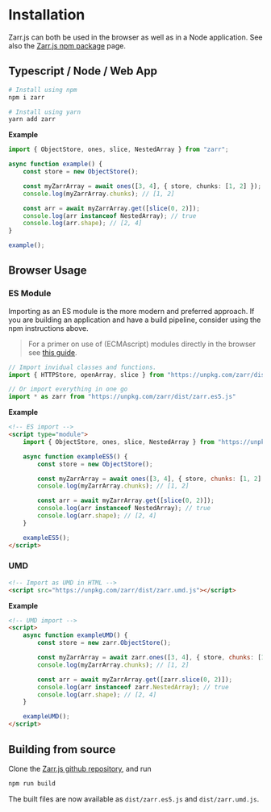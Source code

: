 # Installation

Zarr.js can both be used in the browser as well as in a Node application. See also the [Zarr.js npm package](https://www.npmjs.com/package/zarr) page.


## Typescript / Node / Web App

```bash
# Install using npm
npm i zarr

# Install using yarn
yarn add zarr
```

**Example**
```typescript
import { ObjectStore, ones, slice, NestedArray } from "zarr";

async function example() {
    const store = new ObjectStore();

    const myZarrArray = await ones([3, 4], { store, chunks: [1, 2] });
    console.log(myZarrArray.chunks); // [1, 2]

    const arr = await myZarrArray.get([slice(0, 2)]);
    console.log(arr instanceof NestedArray); // true
    console.log(arr.shape); // [2, 4]
}

example();
```

## Browser Usage

### ES Module

Importing as an ES module is the more modern and preferred approach. If you are building an application and have a build pipeline, consider using the npm instructions above.

> For a primer on use of (ECMAscript) modules directly in the browser see [this guide](https://developer.mozilla.org/en-US/docs/Web/JavaScript/Guide/Modules).

```js
// Import invidual classes and functions.
import { HTTPStore, openArray, slice } from "https://unpkg.com/zarr/dist/zarr.es5.js";

// Or import everything in one go
import * as zarr from "https://unpkg.com/zarr/dist/zarr.es5.js"
```

**Example**
```html
<!-- ES import -->
<script type="module">
    import { ObjectStore, ones, slice, NestedArray } from "https://unpkg.com/zarr/dist/zarr.es5.js";

    async function exampleES5() {
        const store = new ObjectStore();

        const myZarrArray = await ones([3, 4], { store, chunks: [1, 2] });
        console.log(myZarrArray.chunks); // [1, 2]

        const arr = await myZarrArray.get([slice(0, 2)]);
        console.log(arr instanceof NestedArray); // true
        console.log(arr.shape); // [2, 4]
    }

    exampleES5();
</script>
```

### UMD

```html
<!-- Import as UMD in HTML -->
<script src="https://unpkg.com/zarr/dist/zarr.umd.js"></script>
```
**Example**
```html
<!-- UMD import -->
<script>
    async function exampleUMD() {
        const store = new zarr.ObjectStore();

        const myZarrArray = await zarr.ones([3, 4], { store, chunks: [1, 2] });
        console.log(myZarrArray.chunks); // [1, 2]

        const arr = await myZarrArray.get([zarr.slice(0, 2)]);
        console.log(arr instanceof zarr.NestedArray); // true
        console.log(arr.shape); // [2, 4]
    }

    exampleUMD();
</script>
```


## Building from source
Clone the [Zarr.js github repository](https://github.com/gzuidhof/zarr.js), and run
```bash
npm run build
```

The built files are now available as `dist/zarr.es5.js` and `dist/zarr.umd.js`.
